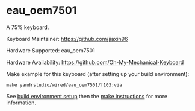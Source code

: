 eau_oem7501
===

A 75% keyboard.

Keyboard Maintainer: https://github.com/jiaxin96

Hardware Supported: eau_oem7501  

Hardware Availability: https://github.com/Oh-My-Mechanical-Keyboard 

Make example for this keyboard (after setting up your build environment):

    make yandrstudio/wired/eau_oem7501/f103:via

See [build environment setup](https://docs.qmk.fm/#/getting_started_build_tools) then the [make instructions](https://docs.qmk.fm/#/getting_started_make_guide) for more information.
